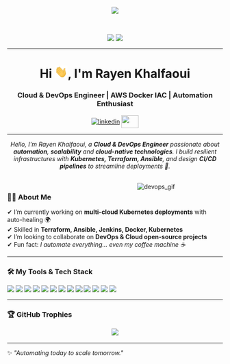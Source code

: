 <p align="center">
  <img src="https://media.giphy.com/media/L8K62iTDkzGX6/giphy.gif" height="200"/>
</p>
<br>


<p align="center">
  <img src="https://img.shields.io/badge/Focus-Cloud%20%26%20DevOps-brightgreen" />
  <img src="https://img.shields.io/badge/Languages-English%20%26%20French-brightgreen" />
</p>

<hr>

<h1 align="center">Hi <img src="https://raw.githubusercontent.com/ABSphreak/ABSphreak/master/gifs/Hi.gif" width="30px">, I'm Rayen Khalfaoui </h1>
<h3 align="center">Cloud & DevOps Engineer | AWS Docker IAC | Automation Enthusiast</h3>

<p align="center">
<a href="https://linkedin.com/in/rayen-khalfaoui" target="blank"><img align="center" src="https://cdn-icons-png.flaticon.com/512/174/174857.png" alt="linkedin" height="30" width="30" /></a>
<a href = "mailto:rayen.khalfaoui.contact@gmail.com"><img align="center" src="https://seeklogo.com/images/G/gmail-new-2020-logo-32DBE11BB4-seeklogo.com.png" height="30" width="40" /></a>
</p>

---

<p align="center">
  <em>
    Hello, I'm Rayen Khalfaoui, a <b>Cloud & DevOps Engineer</b> passionate about <b>automation</b>, <b>scalability</b> and <b>cloud-native technologies</b>.  
    I build resilient infrastructures with <b>Kubernetes, Terraform, Ansible</b>, and design <b>CI/CD pipelines</b> to streamline deployments 🚀.  
  </em> 
</p>

<br>

<img align="right" width=200px alt="devops_gif" src="https://media.giphy.com/media/qgQUggAC3Pfv687qPC/giphy.gif" />

### 👨‍💻 About Me
✔ I’m currently working on **multi-cloud Kubernetes deployments** with auto-healing 🌍  
✔ Skilled in **Terraform, Ansible, Jenkins, Docker, Kubernetes**  
✔ I’m looking to collaborate on **DevOps & Cloud open-source projects**  
✔ Fun fact: *I automate everything... even my coffee machine ☕*  

---

### 🛠️ My Tools & Tech Stack

<p align="left">
  <code><img height="50" src="https://www.vectorlogo.zone/logos/amazon_aws/amazon_aws-ar21.svg"></code>
  <code><img height="50" src="https://www.vectorlogo.zone/logos/microsoft_azure/microsoft_azure-ar21.svg"></code>
  <code><img height="50" src="https://www.vectorlogo.zone/logos/terraformio/terraformio-ar21.svg"></code>
  <code><img height="50" src="https://www.vectorlogo.zone/logos/ansible/ansible-ar21.svg"></code>
  <code><img height="50" src="https://www.vectorlogo.zone/logos/docker/docker-ar21.svg"></code>
  <code><img height="50" src="https://www.vectorlogo.zone/logos/kubernetes/kubernetes-ar21.svg"></code>
  <code><img height="50" src="https://www.vectorlogo.zone/logos/jenkins/jenkins-ar21.svg"></code>
  <code><img height="50" src="https://www.vectorlogo.zone/logos/java/java-ar21.svg"></code>
  <code><img height="50" src="https://www.vectorlogo.zone/logos/python/python-ar21.svg"></code>
  <code><img height="50" src="https://www.vectorlogo.zone/logos/mysql/mysql-ar21.svg"></code>
  <code><img height="50" src="https://www.vectorlogo.zone/logos/prometheusio/prometheusio-ar21.svg"></code>
  <code><img height="50" src="https://www.vectorlogo.zone/logos/grafana/grafana-ar21.svg"></code>
  <code><img height="50" src="https://www.vectorlogo.zone/logos/linux/linux-ar21.svg"></code>
</p>

---



### 🏆 GitHub Trophies

<p align="center">
<img src="https://github-profile-trophy.vercel.app/?username=RayenKhalfaoui&theme=juicyfresh&no-bg=true" />
</p>

---

✨ *"Automating today to scale tomorrow."*
